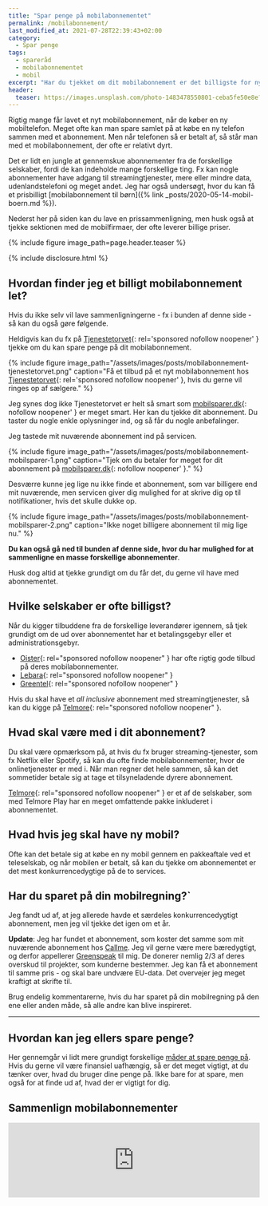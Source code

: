 ```yaml
---
title: "Spar penge på mobilabonnementet"
permalink: /mobilabonnement/
last_modified_at: 2021-07-28T22:39:43+02:00
category:
  - Spar penge
tags:
  - spareråd
  - mobilabonnementet
  - mobil
excerpt: "Har du tjekket om dit mobilabonnement er det billigste for nylig. Der er mange penge at spare ved at kigge på dine behov og det produkt du vælger."
header:
  teaser: https://images.unsplash.com/photo-1483478550801-ceba5fe50e8e?ixid=MnwxMjA3fDB8MHxwaG90by1wYWdlfHx8fGVufDB8fHx8&ixlib=rb-1.2.1&auto=format&fit=crop&w=400&q=5
---
```


Rigtig mange får lavet et nyt mobilabonnement, når de køber en ny mobiltelefon. Meget ofte kan man spare samlet på at købe en ny telefon sammen med et abonnement. Men når telefonen så er betalt af, så står man med et mobilabonnement, der ofte er relativt dyrt.

Det er lidt en jungle at gennemskue abonnementer fra de forskellige selskaber, fordi de kan indeholde mange forskellige ting. Fx kan nogle abonnementer have adgang til streamingtjenester, mere eller mindre data, udenlandstelefoni og meget andet. Jeg har også undersøgt, hvor du kan få et prisbilligt [mobilabonnement til børn]({% link _posts/2020-05-14-mobil-boern.md %}).

Nederst her på siden kan du lave en prissammenligning, men husk også at tjekke sektionen med de mobilfirmaer, der ofte leverer billige priser.

{% include figure image_path=page.header.teaser %}

{% include disclosure.html %}

## Hvordan finder jeg et billigt mobilabonnement let?

Hvis du ikke selv vil lave sammenligningerne - fx i bunden af denne side - så kan du også gøre følgende.

Heldigvis kan du fx på [Tjenestetorvet](https://www.partner-ads.com/dk/klikbanner.php?partnerid=28187&bannerid=78926){: rel='sponsored nofollow noopener' } tjekke om du kan spare penge på dit mobilabonnement. 

{% include figure image_path="/assets/images/posts/mobilabonnement-tjenestetorvet.png" caption="Få et tilbud på et nyt mobilabonnement hos [Tjenestetorvet](https://www.partner-ads.com/dk/klikbanner.php?partnerid=28187&bannerid=78926){: rel='sponsored nofollow noopener' }, hvis du gerne vil ringes op af sælgere." %}

Jeg synes dog ikke Tjenestetorvet er helt så smart som [mobilsparer.dk](https://www.mobilsparer.dk/){: nofollow noopener' } er meget smart. Her kan du tjekke dit abonnement. Du taster du nogle enkle oplysninger ind, og så får du nogle anbefalinger.

Jeg tastede mit nuværende abonnement ind på servicen.

{% include figure image_path="/assets/images/posts/mobilabonnement-mobilsparer-1.png" caption="Tjek om du betaler for meget for dit abonnement på [mobilsparer.dk](https://www.mobilsparer.dk/){: nofollow noopener' }." %}

Desværre kunne jeg lige nu ikke finde et abonnement, som var billigere end mit nuværende, men servicen giver dig mulighed for at skrive dig op til notifikationer, hvis det skulle dukke op.

{% include figure image_path="/assets/images/posts/mobilabonnement-mobilsparer-2.png" caption="Ikke noget billigere abonnement til mig lige nu." %}

**Du kan også gå ned til bunden af denne side, hvor du har mulighed for at sammenligne en masse forskellige abonnementer**.

Husk dog altid at tjekke grundigt om du får det, du gerne vil have med abonnementet.

## Hvilke selskaber er ofte billigst?

Når du kigger tilbuddene fra de forskellige leverandører igennem, så tjek grundigt om de ud over abonnementet har et betalingsgebyr eller et administrationsgebyr.

- [Oister](/go/oister/){: rel="sponsored nofollow noopener" } har ofte rigtig gode tilbud på deres mobilabonnementer.
- [Lebara](/go/lebara/){: rel="sponsored nofollow noopener" }
- [Greentel](/go/greentel/){: rel="sponsored nofollow noopener" }

Hvis du skal have et _all inclusive_ abonnement med streamingtjenester, så kan du kigge på [Telmore](/go/telmore/){: rel="sponsored nofollow noopener" }.

## Hvad skal være med i dit abonnement?

Du skal være opmærksom på, at hvis du fx bruger streaming-tjenester, som fx Netflix eller Spotify, så kan du ofte finde mobilabonnementer, hvor de onlinetjenester er med i. Når man regner det hele sammen, så kan det sommetider betale sig at tage et tilsyneladende dyrere abonnement.

[Telmore](/go/telmore/){: rel="sponsored nofollow noopener" } er et af de selskaber, som med Telmore Play har en meget omfattende pakke inkluderet i abonnementet.

## Hvad hvis jeg skal have ny mobil?

Ofte kan det betale sig at købe en ny mobil gennem en pakkeaftale ved et teleselskab, og når mobilen er betalt, så kan du tjekke om abonnementet er det mest konkurrencedygtige på de to services.

## Har du sparet på din mobilregning?`

Jeg fandt ud af, at jeg allerede havde et særdeles konkurrencedygtigt abonnement, men jeg vil tjekke det igen om et år.

**Update**: Jeg har fundet et abonnement, som koster det samme som mit nuværende abonnement hos [Callme](http://www.callme.dk). Jeg vil gerne være mere bæredygtigt, og derfor appellerer [Greenspeak](http://www.greenspeak.dk) til mig. De donerer nemlig 2/3 af deres overskud til projekter, som kunderne bestemmer. Jeg kan få et abonnement til samme pris - og skal bare undvære EU-data. Det overvejer jeg meget kraftigt at skrifte til.

Brug endelig kommentarerne, hvis du har sparet på din mobilregning på den ene eller anden måde, så alle andre kan blive inspireret.

***

## Hvordan kan jeg ellers spare penge?

Her gennemgår vi lidt mere grundigt forskellige [måder at spare penge på](/spar-penge/). Hvis du gerne vil være finansiel uafhængig, så er det meget vigtigt, at du tænker over, hvad du bruger dine penge på. Ikke bare for at spare, men også for at finde ud af, hvad der er vigtigt for dig.

## Sammenlign mobilabonnementer

<script type="text/javascript" src="https://static.ascontentcloud.com/comparisonfeed/resources/js/iframeResizer.min.js"></script><iframe id="as-comparison-iframe-760240935" style="border: none; width: 1px; min-width: 100%; overflow: hidden; " scrolling="no" src="https://feed.aservice.tools/v2/public/publisher/comparisonfeed/iframe/mobileprices-16052020" onload="iFrameResize({heightCalculationMethod: 'taggedElement', checkOrigin: false}, this);"></iframe>
